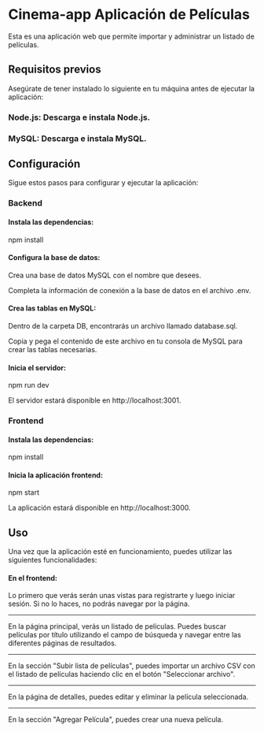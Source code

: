 # Cinema-app Aplicación de Películas
Esta es una aplicación web que permite importar y administrar un listado de películas.

## Requisitos previos
Asegúrate de tener instalado lo siguiente en tu máquina antes de ejecutar la aplicación:

### Node.js: Descarga e instala Node.js.

### MySQL: Descarga e instala MySQL.

## Configuración
Sigue estos pasos para configurar y ejecutar la aplicación:

### Backend

#### Instala las dependencias:

npm install


#### Configura la base de datos:

Crea una base de datos MySQL con el nombre que desees.


Completa la información de conexión a la base de datos en el archivo .env.


#### Crea las tablas en MySQL:

Dentro de la carpeta DB, encontrarás un archivo llamado database.sql.

Copia y pega el contenido de este archivo en tu consola de MySQL para crear las tablas necesarias.


#### Inicia el servidor:

npm run dev


El servidor estará disponible en http://localhost:3001.

### Frontend

#### Instala las dependencias:

npm install


#### Inicia la aplicación frontend:

npm start


La aplicación estará disponible en http://localhost:3000.

## Uso
Una vez que la aplicación esté en funcionamiento, puedes utilizar las siguientes funcionalidades:

#### En el frontend:


Lo primero que verás serán unas vistas para registrarte y luego iniciar sesión. Si no lo haces, no podrás navegar por la página.

---


En la página principal, verás un listado de películas. Puedes buscar películas por título utilizando el campo de búsqueda y navegar entre las diferentes páginas de resultados.

---


En la sección "Subir lista de películas", puedes importar un archivo CSV con el listado de películas haciendo clic en el botón "Seleccionar archivo".

---


En la página de detalles, puedes editar y eliminar la película seleccionada.

---


En la sección "Agregar Película", puedes crear una nueva película.



